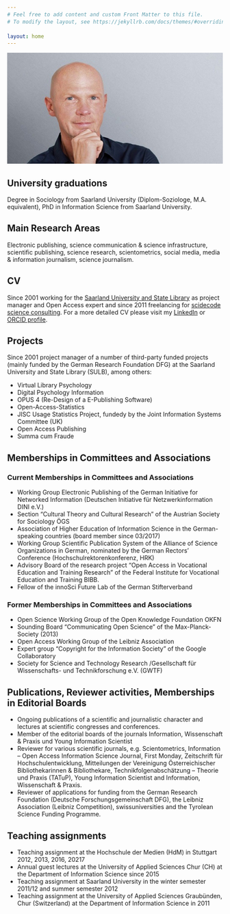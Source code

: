 ```yaml
---
# Feel free to add content and custom Front Matter to this file.
# To modify the layout, see https://jekyllrb.com/docs/themes/#overriding-theme-defaults

layout: home
---
```


![Ulrich Herb](/assets/images/Ulrich_Herb.jpg) 

## University graduations

Degree in Sociology from Saarland University (Diplom-Soziologe, M.A. equivalent), PhD in Information Science from Saarland University.

## Main Research Areas

Electronic publishing, science communication & science infrastructure, scientific publishing, science research, scientometrics, social media, media & information journalism, science journalism.

## CV

Since 2001 working for the [Saarland University and State Library](https://www.sulb.uni-saarland.de) as project manager and Open Access expert and since 2011 freelancing for [scidecode science consulting](https://scidecode.com). For a more detailed CV please visit my [LinkedIn](https://de.linkedin.com/in/ulrichherb) or [ORCID profile](https://orcid.org/0000-0002-3500-3119).

## Projects

Since 2001 project manager of a number of third-party funded projects (mainly funded by the German Research Foundation DFG) at the Saarland University and State Library (SULB), among others:

- Virtual Library Psychology
- Digital Psychology Information
- OPUS 4 (Re-Design of a E-Publishing Software)
- Open-Access-Statistics
- JISC Usage Statistics Project, fundedy by the Joint Information Systems Committee (UK)
- Open Access Publishing
- Summa cum Fraude

## Memberships in Committees and Associations

### Current Memberships in Committees and Associations

- Working Group Electronic Publishing of the German Initiative for Networked Information (Deutschen Initiative für Netzwerkinformation DINI e.V.)
- Section “Cultural Theory and Cultural Research” of the Austrian Society for Sociology ÖGS
- Association of Higher Education of Information Science in the German-speaking countries (board member since 03/2017)
- Working Group Scientific Publication System of the Alliance of Science Organizations in German, nominated by the German Rectors’ Conference (Hochschulrektorenkonferenz, HRK)
- Advisory Board of the research project “Open Access in Vocational Education and Training Research” of the Federal Institute for Vocational Education and Training BIBB.
- Fellow of the innoSci Future Lab of the German Stifterverband

### Former Memberships in Committees and Associations

- Open Science Working Group of the Open Knowledge Foundation OKFN
- Sounding Board “Communicating Open Science” of the Max-Planck-Society (2013)
- Open Access Working Group of the Leibniz Association
- Expert group “Copyright for the Information Society” of the Google Collaboratory
- Society for Science and Technology Research /Gesellschaft für Wissenschafts- und Technikforschung e.V. (GWTF)

## Publications, Reviewer activities, Memberships in Editorial Boards

- Ongoing publications of a scientific and journalistic character and lectures at scientific congresses and conferences.
- Member of the editorial boards of the journals Information, Wissenschaft & Praxis und Young Information Scientist
- Reviewer for various scientific journals, e.g. Scientometrics,  Information – Open Access Information Science Journal, First Monday, Zeitschrift für Hochschulentwicklung, Mitteilungen der Vereinigung Österreichischer Bibliothekarinnen & Bibliothekare, Technikfolgenabschätzung – Theorie und Praxis (TATuP), Young Information Scientist and Information, Wissenschaft & Praxis.
- Reviewer of applications for funding from the German Research Foundation (Deutsche Forschungsgemeinschaft DFG), the Leibniz Association (Leibniz Competition), swissuniversities and the Tyrolean Science Funding Programme.


## Teaching assignments

- Teaching assignment at the Hochschule der Medien (HdM) in Stuttgart 2012, 2013, 2016, 20217
- Annual guest lectures at the University of Applied Sciences Chur (CH) at the Department of Information Science since 2015
- Teaching assignment at Saarland University in the winter semester 2011/12 and summer semester 2012
- Teaching assignment at the University of Applied Sciences Graubünden, Chur (Switzerland) at the Department of Information Science in 2011
